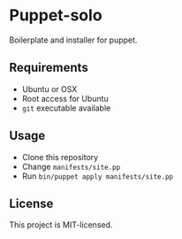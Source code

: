 # Puppet-solo

Boilerplate and installer for puppet.

## Requirements

* Ubuntu or OSX
* Root access for Ubuntu
* `git` executable available

## Usage

* Clone this repository
* Change `manifests/site.pp`
* Run `bin/puppet apply manifests/site.pp`

## License

This project is MIT-licensed.
